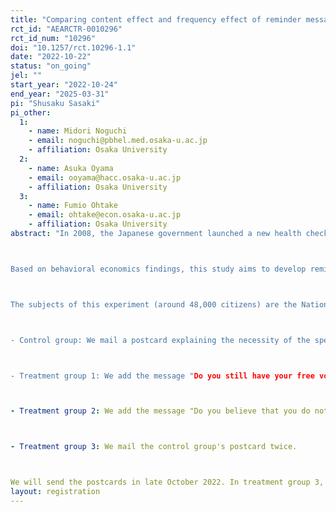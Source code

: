 ```yaml
---
title: "Comparing content effect and frequency effect of reminder messages: A field experiment in health checkups"
rct_id: "AEARCTR-0010296"
rct_id_num: "10296"
doi: "10.1257/rct.10296-1.1"
date: "2022-10-22"
status: "on_going"
jel: ""
start_year: "2022-10-24"
end_year: "2025-03-31"
pi: "Shusaku Sasaki"
pi_other:
  1:
    - name: Midori Noguchi
    - email: noguchi@pbhel.med.osaka-u.ac.jp
    - affiliation: Osaka University
  2:
    - name: Asuka Oyama
    - email: ooyama@hacc.osaka-u.ac.jp
    - affiliation: Osaka University
  3:
    - name: Fumio Ohtake
    - email: ohtake@econ.osaka-u.ac.jp
    - affiliation: Osaka University
abstract: "In 2008, the Japanese government launched a new health checkup system, the Specified Health Examination. The purpose of this checkup is to screen pre-diabetic patients who are at risk of developing cardiovascular diseases and diabetes mellitus, and to provide early intervention for receiving medical treatment and improving lifestyle. The uptake rate in FY2020 was 53.4%, compared to the government’s target of 70%. The uptake rate for National Health Insurance subscribers, which includes self-employed people, was only 33.7%.

Based on behavioral economics findings, this study aims to develop reminder postcards to encourage National Health Insurance subscribers to take the specific health examination and to clarify how these interventions affect the uptake behavior experimentally. Specifically, in this study, we collaborate with a local government in the Kansai region and conduct a field experiment for their citizens. We set up interventions to devise the content of reminder postcards and another intervention to increase the number of times reminder postcards are mailed. We estimate these interventions' effects and compare them with each other. In addition, we examine how the effects depend on the subjects' past experiences of receiving the checkups and other factors.

The subjects of this experiment (around 48,000 citizens) are the National Health Insurance subscribers in the age group eligible for the Specified Health Examination in FY2022. In addition, they have not received the checkups by the time the postcards are mailed. We randomly assign them to four groups at the individual level. In the treatment groups, we change the content of the reminder postcard and the number of mailings as follows:

- Control group: We mail a postcard explaining the necessity of the specific health examination and how to make an appointment. 

- Treatment group 1: We add the message "Do you still have your free voucher for the specific health examination?" to the control group's postcard and then introduce a simple way to reissue the voucher.

- Treatment group 2: We add the message "Do you believe that you do not need to take the specific health examination this year?" to the control group's postcard and then explain the importance of continuously receiving health checkups.

- Treatment group 3: We mail the control group's postcard twice.

We will send the postcards in late October 2022. In treatment group 3, we will send the second mailing in late January 2023. The outcome variables are the presence or absence and timing of the health checkup from the first mailing time to the end of March 2023."
layout: registration
---
```


